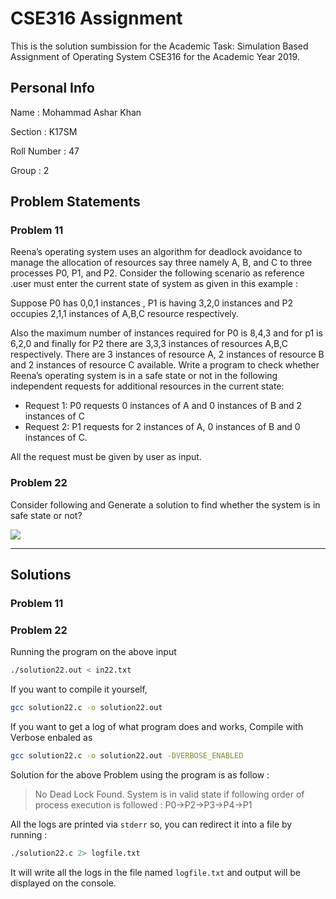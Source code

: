 # CSE316 Assignment
This is the solution sumbission for the Academic Task: Simulation Based Assignment of Operating System CSE316 for the Academic Year 2019.

## Personal Info

Name : Mohammad Ashar Khan

Section : K17SM

Roll Number : 47

Group : 2

## Problem Statements

### Problem 11

Reena’s operating system uses an algorithm for deadlock avoidance to manage the allocation of resources say three namely A, B, and C to three processes P0, P1, and P2. Consider the following scenario as reference .user must enter the current state of system as given in this example :

Suppose P0 has 0,0,1 instances , P1 is having 3,2,0 instances and P2 occupies 2,1,1 instances of A,B,C resource respectively.

Also the maximum number of instances required for P0 is 8,4,3 and for p1 is 6,2,0 and finally for P2 there are 3,3,3 instances of resources A,B,C respectively. There are 3 instances of resource A, 2 instances of resource B and 2 instances of resource C available. Write a program to check whether Reena’s operating system is in a safe state or not in the following independent requests for additional resources in the
current state:

- Request 1: P0 requests 0 instances of A and 0 instances of B and 2 instances of C
- Request 2: P1 requests for 2 instances of A, 0 instances of B and 0 instances of C.

All the request must be given by user as input.

### Problem 22



Consider following and Generate a solution to find whether the system is in safe state or not?



![](https://i.imgur.com/reIWM1L.png)

---



## Solutions



### Problem 11



### Problem 22

Running the program on the above input

```bash
./solution22.out < in22.txt
```

If you want to compile it yourself, 

```bash
gcc solution22.c -o solution22.out
```

If you want to get a log of what program does and works, Compile with Verbose enbaled as 

```bash
gcc solution22.c -o solution22.out -DVERBOSE_ENABLED
```

Solution for the above Problem using the program is as follow :

> No Dead Lock Found. System is in valid state if following order of process execution is followed : 
	P0->P2->P3->P4->P1

All the logs are printed via `stderr` so, you can redirect it into a file by running :

```bash
./solution22.c 2> logfile.txt
```

It will write all the logs in the file named `logfile.txt` and output will be displayed on the console.
